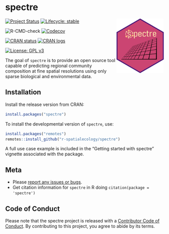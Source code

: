 
<!-- README.md is generated from README.Rmd. Please edit that file -->

# spectre

<img src="man/figures/spectre.png" align="right" width="150" />

<!-- badges: start -->

[![Project
Status](https://www.repostatus.org/badges/latest/active.svg)](https://www.repostatus.org/#active)
[![Lifecycle:
stable](https://img.shields.io/badge/lifecycle-stable-brightgreen.svg)](https://lifecycle.r-lib.org/articles/stages.html#stable)

![R-CMD-check](https://github.com/r-spatialecology/spectre/workflows/R-CMD-check/badge.svg)
[![Codecov](https://codecov.io/gh/r-spatialecology/spectre/branch/main/graph/badge.svg)](https://codecov.io/gh/r-spatialecology/spectre?branch=main)

[![CRAN
status](https://www.r-pkg.org/badges/version/spectre)](https://CRAN.R-project.org/package=spectre)
[![CRAN
logs](https://cranlogs.r-pkg.org/badges/grand-total/spectre)](https://cran.rstudio.com/web/packages/spectre/index.html)

[![License: GPL
v3](https://img.shields.io/badge/License-GPLv3-blue.svg)](https://www.gnu.org/licenses/gpl-3.0)
<!-- badges: end -->

The goal of `spectre` is to provide an open source tool capable of
predicting regional community composition at fine spatial resolutions
using only sparse biological and environmental data.

## Installation

Install the release version from CRAN:

``` r
install.packages("spectre")
```

To install the developmental version of `spectre`, use:

``` r
install.packages("remotes")
remotes::install_github("r-spatialecology/spectre")
```

A full use case example is included in the “Getting started with
spectre” vignette associated with the package.

## Meta

-   Please [report any issues or
    bugs](https://github.com/r-spatialecology/spectre/issues/new).
-   Get citation information for `spectre` in R doing
    `citation(package = 'spectre')`

## Code of Conduct

Please note that the spectre project is released with a [Contributor
Code of
Conduct](https://contributor-covenant.org/version/2/0/CODE_OF_CONDUCT.html).
By contributing to this project, you agree to abide by its terms.
